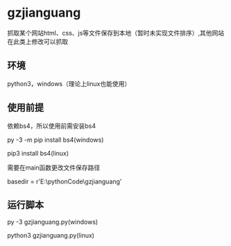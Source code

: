 # gzjianguang
抓取某个网站html、css、js等文件保存到本地（暂时未实现文件排序）,其他网站在此类上修改可以抓取
## 环境
python3，windows（理论上linux也能使用）
## 使用前提

依赖bs4，所以使用前需安装bs4

py -3 -m pip install bs4(windows)

pip3 install bs4(linux)

需要在main函数更改文件保存路径

basedir = r'E:\pythonCode\gzjianguang'

## 运行脚本

py -3 gzjianguang.py(windows)

python3 gzjianguang.py(linux)
